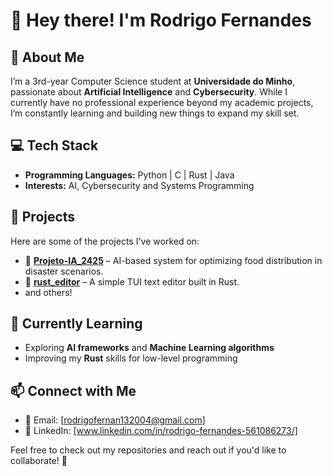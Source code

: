# 👋 Hey there! I'm Rodrigo Fernandes

## 🧠 About Me
I’m a 3rd-year Computer Science student at **Universidade do Minho**, passionate about **Artificial Intelligence** and **Cybersecurity**. While I currently have no professional experience beyond my academic projects, I’m constantly learning and building new things to expand my skill set.

## 💻 Tech Stack
- **Programming Languages:** Python | C | Rust | Java 
- **Interests:** AI, Cybersecurity and Systems Programming

## 🚀 Projects
Here are some of the projects I've worked on:
- 🧠 **[Projeto-IA_2425](https://github.com/RodrigoOFernandes/Projeto-IA_2425/)** – AI-based system for optimizing food distribution in disaster scenarios.
- 📝 **[rust_editor](https://github.com/RodrigoOFernandes/rust_editor/)** – A simple TUI text editor built in Rust.
- and others!

## 📖 Currently Learning
- Exploring **AI frameworks** and **Machine Learning algorithms**
- Improving my **Rust** skills for low-level programming

## 📫 Connect with Me
- 📧 Email: [rodrigofernan132004@gmail.com]
- 💼 LinkedIn: [www.linkedin.com/in/rodrigo-fernandes-561086273/]

Feel free to check out my repositories and reach out if you'd like to collaborate! 🚀
